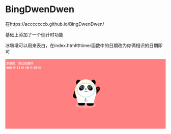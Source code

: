 # BingDwenDwen
在https://acccccccb.github.io/BingDwenDwen/ 

基础上添加了一个倒计时功能

冰墩墩可以用来表白，在index.html中timer函数中的日期改为你俩相识的日期即可

![](\images\preview.png)

